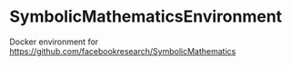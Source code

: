 # SymbolicMathematicsEnvironment
Docker environment for https://github.com/facebookresearch/SymbolicMathematics

